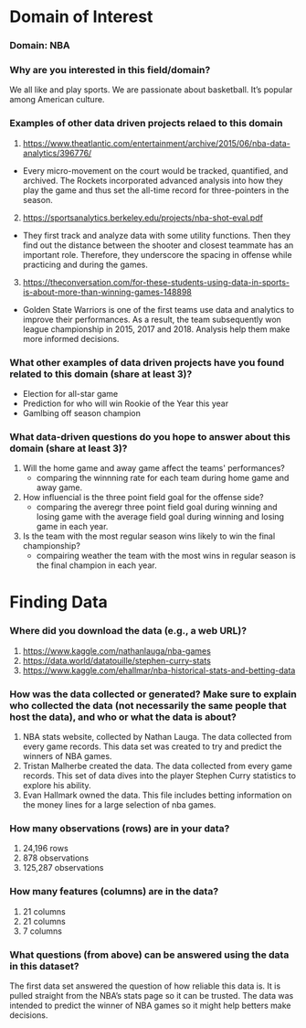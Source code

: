 # Domain of Interest

### Domain: NBA
### Why are you interested in this field/domain?
  We all like and play sports. We are passionate about basketball. It’s popular among American culture.
  
### Examples of other data driven projects relaed to this domain
  1. https://www.theatlantic.com/entertainment/archive/2015/06/nba-data-analytics/396776/
  * Every micro-movement on the court would be tracked, quantified, and archived. The Rockets incorporated advanced analysis into how they play the game and thus set the all-time record for three-pointers in the season. 
  2. https://sportsanalytics.berkeley.edu/projects/nba-shot-eval.pdf
  * They first track and analyze data with some utility functions. Then they find out the distance between the shooter and closest teammate has an important role. Therefore, they underscore the spacing in offense while practicing and during the games. 
  3. https://theconversation.com/for-these-students-using-data-in-sports-is-about-more-than-winning-games-148898
  * Golden State Warriors is one of the first teams use data and analytics to improve their performances. As a result, the team subsequently won league championship in 2015, 2017 and 2018. Analysis help them make more informed decisions. 


### What other examples of data driven projects have you found related to this domain (share at least 3)?
  * Election for all-star game
  * Prediction for who will win Rookie of the Year this year
  * Gamlbing off season champion

### What data-driven questions do you hope to answer about this domain (share at least 3)?
  1. Will the home game and away game affect the teams' performances?
      * comparing the winnning rate for each team during home game and away game.
  2. How influencial is the three point field goal for the offense side?
      * comparing the averegr three point field goal during winning and losing game with the average field goal during winning and losing game in each year.
  3. Is the team with the most regular season wins likely to win the final championship?
      * compairing weather the team with the most wins in regular season is the final champion in each year.

# Finding Data
### Where did you download the data (e.g., a web URL)?
  1. https://www.kaggle.com/nathanlauga/nba-games
  2. https://data.world/datatouille/stephen-curry-stats
  3. https://www.kaggle.com/ehallmar/nba-historical-stats-and-betting-data

### How was the data collected or generated? Make sure to explain who collected the data (not necessarily the same people that host the data), and who or what the data is about?
  1. NBA stats website, collected by Nathan Lauga. The data collected from every game records. This data set was created to try and predict the winners of NBA games.
  2. Tristan Malherbe created the data. The data collected from every game records. This set of data dives into the player Stephen Curry statistics to explore his ability.
  3. Evan Hallmark owned the data. This file includes betting information on the money lines for a large selection of nba games.

### How many observations (rows) are in your data?
  1. 24,196 rows
  2. 878 observations
  3. 125,287 observations

### How many features (columns) are in the data?
  1. 21 columns
  2. 21 columns
  3. 7 columns

### What questions (from above) can be answered using the data in this dataset?
The first data set answered the question of how reliable this data is. It is pulled straight from the NBA’s    stats page so it can be trusted. The data was intended to predict the winner of NBA games so it might help     betters make decisions.
